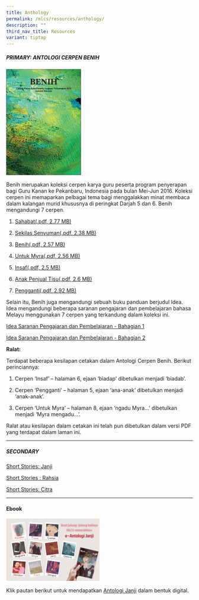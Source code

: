 ```yaml
---
title: Anthology
permalink: /mlcs/resources/anthology/
description: ""
third_nav_title: Resources
variant: tiptap
---
```

<h5>PRIMARY: ANTOLOGI CERPEN BENIH</h5>
<div class="isomer-image-wrapper">
<img style="width: 40%;" height="auto" width="100%" src="/images/001%20benih-small.png">
</div>
<p>Benih merupakan koleksi cerpen karya guru peserta program penyerapan bagi
Guru Kanan ke Pekanbaru, Indonesia pada bulan Mei-Jun 2016. Koleksi cerpen
ini memaparkan pelbagai tema bagi menggalakkan minat membaca dalam kalangan
murid khususnya di peringkat Darjah 5 dan 6. Benih mengandungi 7 cerpen.</p>
<ol data-tight="true" class="tight">
<li>
<p><a href="/files/1-sahabat.pdf" rel="noopener noreferrer nofollow" target="_blank">Sahabat(.pdf, 2.77 MB)</a>
</p>
</li>
<li>
<p><a href="/files/2-sekilas.pdf" rel="noopener noreferrer nofollow" target="_blank">Sekilas Senyuman(.pdf, 2.38 MB)</a>
</p>
</li>
<li>
<p><a href="/files/3-benih.pdf" rel="noopener noreferrer nofollow" target="_blank">Benih(.pdf, 2.57 MB)</a>
</p>
</li>
<li>
<p><a href="/files/4-untuk_myra-r2.pdf" rel="noopener noreferrer nofollow" target="_blank">Untuk Myra(.pdf, 2.56 MB)</a>
</p>
</li>
<li>
<p><a href="/files/5-insaf-r2.pdf" rel="noopener noreferrer nofollow" target="_blank">Insaf(.pdf, 2.5 MB)</a>
</p>
</li>
<li>
<p><a href="/files/6-anakpenjualtisu.pdf" rel="noopener noreferrer nofollow" target="_blank">Anak Penjual Tisu(.pdf, 2.6 MB)</a>
</p>
</li>
<li>
<p><a href="/files/7-pengganti-r2.pdf" rel="noopener noreferrer nofollow" target="_blank">Pengganti(.pdf, 2.92 MB)</a>
</p>
</li>
</ol>
<p>Selain itu, Benih juga mengandungi sebuah buku panduan berjudul Idea.
Idea mengandungi beberapa saranan pengajaran dan pembelajaran bahasa Melayu
menggunakan 7 cerpen yang terkandung dalam koleksi ini.</p>
<p><a href="/files/Idea_path_anthology__1_.pdf" rel="noopener noreferrer nofollow" target="_blank">Idea Saranan Pengajaran dan Pembelajaran - Bahagian 1</a>
</p>
<p><a href="/files/Idea_path_anthology__2_.pdf" rel="noopener noreferrer nofollow" target="_blank">Idea Saranan Pengajaran dan Pembelajaran - Bahagian 2</a>
</p>
<p></p>
<p><strong>Ralat:</strong>
</p>
<p>Terdapat beberapa kesilapan cetakan dalam Antologi Cerpen Benih. Berikut
perinciannya:</p>
<ol data-tight="true" class="tight">
<li>
<p>Cerpen ‘Insaf’ – halaman 6, ejaan ‘biadap’ dibetulkan menjadi ‘biadab’.</p>
</li>
<li>
<p>Cerpen ‘Pengganti’ – halaman 5, ejaan ‘ana-anak’ dibetulkan menjadi ‘anak-anak’.</p>
</li>
<li>
<p>Cerpen ‘Untuk Myra’ – halaman 8, ejaan ‘ngadu Myra…’ dibetulkan menjadi
‘Myra mengadu…’.</p>
</li>
</ol>
<p>Ralat atau kesilapan dalam cetakan ini telah pun dibetulkan dalam versi
PDF yang terdapat dalam laman ini.</p>
<hr>
<h5>SECONDARY</h5>
<p><a href="/mlcs/resources/anthology/secondary/short-stories-janji/" rel="noopener noreferrer nofollow" target="_blank">Short Stories: Janji</a>
</p>
<p><a href="/mlcs/resources/anthology/secondary/short-stories-secondary-rahsia/" rel="noopener noreferrer nofollow" target="_blank">Short Stories : Rahsia</a>
</p>
<p><a href="/mlcs/resources/anthology/secondary/short-stories-citra/" rel="noopener noreferrer nofollow" target="_blank">Short Stories: Citra</a> 
<br>
</p>
<hr>
<h4>Ebook</h4><a class="isomer-image-wrapper" href="https://issuu.com/oxfordgraphic/docs/mlcs-janji-v4-fa"><img style="width: 50%;" height="auto" width="100%" alt="" src="/images/sbm-2022-antologi-janji-poster.jpeg"></a>
<p>Klik pautan berikut untuk mendapatkan&nbsp;<a href="https://issuu.com/oxfordgraphic/docs/mlcs-janji-v4-fa" rel="noopener noreferrer nofollow" target="_blank">Antologi Janji</a>&nbsp;dalam
bentuk digital.</p>
<p></p>